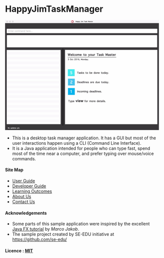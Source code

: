 # HappyJimTaskManager

<img src="docs/images/Ui.jpg" width="600"><br>

* This is a desktop task manager application. It has a GUI but most of the user interactions happen using 
  a CLI (Command Line Interface).
* It is a Java application intended for people who can type fast, spend most of the time near a computer, and prefer typing over mouse/voice commands.

#### Site Map
* [User Guide](docs/UserGuide.md) 
* [Developer Guide](docs/DeveloperGuide.md) 
* [Learning Outcomes](docs/LearningOutcomes.md) 
* [About Us](docs/AboutUs.md)
* [Contact Us](docs/ContactUs.md)


#### Acknowledgements

* Some parts of this sample application were inspired by the excellent 
  [Java FX tutorial](http://code.makery.ch/library/javafx-8-tutorial/) by *Marco Jakob*. 
* The sample project created by SE-EDU initiative at https://github.com/se-edu/

#### Licence : [MIT](LICENSE)
